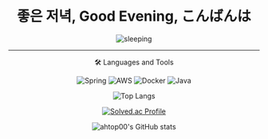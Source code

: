 <div align="center">

# 좋은 저녁, Good Evening, こんばんは  
<img src="sleeping.gif" alt="sleeping" />

---

🛠️ Languages and Tools  
  
![Spring](https://img.shields.io/badge/spring-%236DB33F.svg?style=for-the-badge&logo=spring&logoColor=white)
![AWS](https://img.shields.io/badge/AWS-%23FF9900.svg?style=for-the-badge&logo=amazon-aws&logoColor=white)
![Docker](https://img.shields.io/badge/docker-%230db7ed.svg?style=for-the-badge&logo=docker&logoColor=white)
![Java](https://img.shields.io/badge/java-%23ED8B00.svg?style=for-the-badge&logo=openjdk&logoColor=white)

![Top Langs](https://github-readme-stats.vercel.app/api/top-langs/?username=ahtop00&layout=compact&theme=onedark)

[![Solved.ac Profile](http://mazassumnida.wtf/api/generate_badge?boj=ahtop00)](https://solved.ac/ahtop00)

![ahtop00's GitHub stats](https://github-readme-stats.vercel.app/api?username=ahtop00&show_icons=true&theme=radical)

</div>
